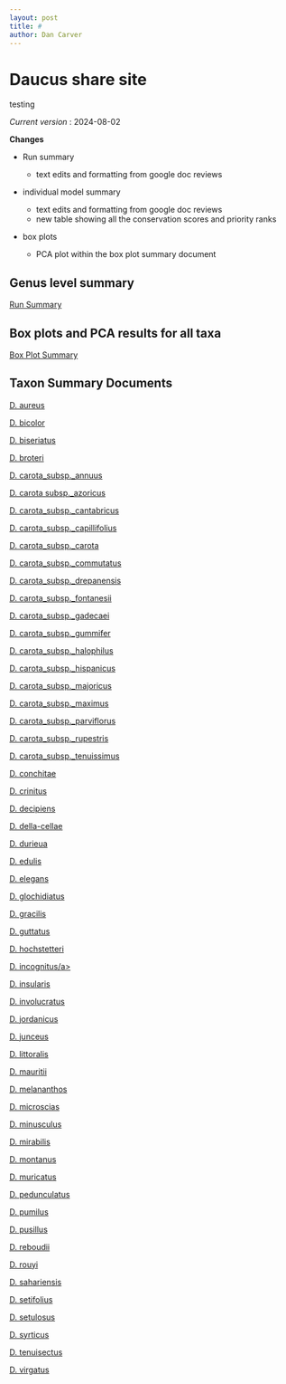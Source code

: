 ```yaml
---
layout: post
title: #
author: Dan Carver
---
```


# Daucus share site


testing

*Current version* : 2024-08-02

**Changes**

- Run summary 
  - text edits and formatting from google doc reviews 
  
- individual model summary 
  - text edits and formatting from google doc reviews 
  - new table showing all the conservation scores and priority ranks 
  
- box plots 
  - PCA plot within the box plot summary document 


## Genus level summary 


<a href="https://geospatialcentroid.github.io/Daucus/run20240603_Summary.html" target="_blank">Run Summary</a>


## Box plots and PCA results for all taxa

<a href="https://geospatialcentroid.github.io/Daucus/run20240603_boxPlotSummary.html" target="_blank">Box Plot Summary</a>



## Taxon Summary Documents

<a href="https://geospatialcentroid.github.io/Daucus/Daucus_aureus_Summary.html" target="_blank">D. aureus</a>

<a href="https://geospatialcentroid.github.io/Daucus/Daucus_bicolor_Summary.html" target="_blank">D. bicolor</a>

<a href="https://geospatialcentroid.github.io/Daucus/Daucus_biseriatus_Summary.html" target="_blank">D. biseriatus</a>

<a href="https://geospatialcentroid.github.io/Daucus/Daucus_broteri_Summary.html" target="_blank">D. broteri</a>

<a href="https://geospatialcentroid.github.io/Daucus/Daucus_carota_subsp._annuus_Summary.html" target="_blank">D. carota_subsp._annuus</a>

<a href="https://geospatialcentroid.github.io/Daucus/Daucus_carota_subsp._azoricus_Summary.html" target="_blank">D. carota  subsp._azoricus</a>

<a href="https://geospatialcentroid.github.io/Daucus/Daucus_carota_subsp._cantabricus_Summary.html" target="_blank">D. carota_subsp._cantabricus</a>

<a href="https://geospatialcentroid.github.io/Daucus/Daucus_carota_subsp._capillifolius_Summary.html" target="_blank">D. carota_subsp._capillifolius</a>

<a href="https://geospatialcentroid.github.io/Daucus/Daucus_carota_subsp._carota_Summary.html" target="_blank">D. carota_subsp._carota</a>

<a href="https://geospatialcentroid.github.io/Daucus/Daucus_carota_subsp._commutatus_Summary.html" target="_blank">D. carota_subsp._commutatus</a>

<a href="https://geospatialcentroid.github.io/Daucus/Daucus_carota_subsp._drepanensis_Summary.html" target="_blank">D. carota_subsp._drepanensis</a>

<a href="https://geospatialcentroid.github.io/Daucus/Daucus_carota_subsp._fontanesii_Summary.html" target="_blank">D. carota_subsp._fontanesii</a>

<a href="https://geospatialcentroid.github.io/Daucus/Daucus_carota_subsp._gadecaei_Summary.html" target="_blank">D. carota_subsp._gadecaei</a>

<a href="https://geospatialcentroid.github.io/Daucus/Daucus_carota_subsp._gummifer_Summary.html" target="_blank">D. carota_subsp._gummifer</a>

<a href="https://geospatialcentroid.github.io/Daucus/Daucus_carota_subsp._halophilus_Summary.html" target="_blank">D. carota_subsp._halophilus</a>

<a href="https://geospatialcentroid.github.io/Daucus/Daucus_carota_subsp._hispanicus_Summary.html" target="_blank">D. carota_subsp._hispanicus</a>

<a href="https://geospatialcentroid.github.io/Daucus/Daucus_carota_subsp._majoricus_Summary.html" target="_blank">D. carota_subsp._majoricus</a>

<a href="https://geospatialcentroid.github.io/Daucus/Daucus_carota_subsp._maximus_Summary.html" target="_blank">D. carota_subsp._maximus</a>

<a href="https://geospatialcentroid.github.io/Daucus/Daucus_carota_subsp._parviflorus_Summary.html" target="_blank">D. carota_subsp._parviflorus</a>

<a href="https://geospatialcentroid.github.io/Daucus/Daucus_carota_subsp._rupestris_Summary.html" target="_blank">D. carota_subsp._rupestris</a>

<a href="https://geospatialcentroid.github.io/Daucus/Daucus_carota_subsp._tenuissimus_Summary.html" target="_blank">D. carota_subsp._tenuissimus</a>

<a href="https://geospatialcentroid.github.io/Daucus/Daucus_conchitae_Summary.html" target="_blank">D. conchitae</a>

<a href="https://geospatialcentroid.github.io/Daucus/Daucus_crinitus_Summary.html" target="_blank">D. crinitus</a>

<a href="https://geospatialcentroid.github.io/Daucus/Daucus_decipiens_Summary.html" target="_blank">D. decipiens</a>

<a href="https://geospatialcentroid.github.io/Daucus/Daucus_della-cellae_Summary.html" target="_blank">D. della-cellae</a>

<a href="https://geospatialcentroid.github.io/Daucus/Daucus_durieua_Summary.html" target="_blank">D. durieua</a>

<a href="https://geospatialcentroid.github.io/Daucus/Daucus_edulis_Summary.html" target="_blank">D. edulis</a>

<a href="https://geospatialcentroid.github.io/Daucus/Daucus_elegans_Summary.html" target="_blank">D. elegans</a>

<a href="https://geospatialcentroid.github.io/Daucus/Daucus_glochidiatus_Summary.html" target="_blank">D. glochidiatus</a>

<a href="https://geospatialcentroid.github.io/Daucus/Daucus_gracilis_Summary.html" target="_blank">D. gracilis</a>

<a href="https://geospatialcentroid.github.io/Daucus/Daucus_guttatus_Summary.html" target="_blank">D. guttatus</a>

<a href="https://geospatialcentroid.github.io/Daucus/Daucus_hochstetteri_Summary.html" target="_blank">D. hochstetteri</a>

<a href="https://geospatialcentroid.github.io/Daucus/Daucus_incognitus_Summary.html" target="_blank">D. incognitus/a>

<a href="https://geospatialcentroid.github.io/Daucus/Daucus_insularis_Summary.html" target="_blank">D. insularis</a>

<a href="https://geospatialcentroid.github.io/Daucus/Daucus_involucratus_Summary.html" target="_blank">D. involucratus</a>

<a href="https://geospatialcentroid.github.io/Daucus/Daucus_jordanicus_Summary.html" target="_blank">D. jordanicus</a>

<a href="https://geospatialcentroid.github.io/Daucus/Daucus_junceus_Summary.html" target="_blank">D. junceus</a>

<a href="https://geospatialcentroid.github.io/Daucus/Daucus_littoralis_Summary.html" target="_blank">D. littoralis</a>

<a href="https://geospatialcentroid.github.io/Daucus/Daucus_mauritii_Summary.html" target="_blank">D. mauritii</a>

<a href="https://geospatialcentroid.github.io/Daucus/Daucus_melananthos_Summary.html" target="_blank">D. melananthos</a>

<a href="https://geospatialcentroid.github.io/Daucus/Daucus_microscias_Summary.html" target="_blank">D. microscias</a>

<a href="https://geospatialcentroid.github.io/Daucus/Daucus_minusculus_Summary.html" target="_blank">D. minusculus</a>

<a href="https://geospatialcentroid.github.io/Daucus/Daucus_mirabilis_Summary.html" target="_blank">D. mirabilis</a>

<a href="https://geospatialcentroid.github.io/Daucus/Daucus_montanus_Summary.html" target="_blank">D. montanus</a>

<a href="https://geospatialcentroid.github.io/Daucus/Daucus_muricatus_Summary.html" target="_blank">D. muricatus</a>

<a href="https://geospatialcentroid.github.io/Daucus/Daucus_pedunculatus_Summary.html" target="_blank">D. pedunculatus</a>

<a href="https://geospatialcentroid.github.io/Daucus/Daucus_pumilus_Summary.html" target="_blank">D. pumilus</a>

<a href="https://geospatialcentroid.github.io/Daucus/Daucus_pusillus_Summary.html" target="_blank">D. pusillus</a>

<a href="https://geospatialcentroid.github.io/Daucus/Daucus_reboudii_Summary.html" target="_blank">D. reboudii</a>

<a href="https://geospatialcentroid.github.io/Daucus/Daucus_rouyi_Summary.html" target="_blank">D. rouyi</a>

<a href="https://geospatialcentroid.github.io/Daucus/Daucus_sahariensis_Summary.html" target="_blank">D. sahariensis</a>

<a href="https://geospatialcentroid.github.io/Daucus/Daucus_setifolius_Summary.html" target="_blank">D. setifolius</a>

<a href="https://geospatialcentroid.github.io/Daucus/Daucus_setulosus_Summary.html" target="_blank">D. setulosus</a>

<a href="https://geospatialcentroid.github.io/Daucus/Daucus_syrticus_Summary.html" target="_blank">D. syrticus</a>

<a href="https://geospatialcentroid.github.io/Daucus/Daucus_tenuisectus_Summary.html" target="_blank">D. tenuisectus</a>

<a href="https://geospatialcentroid.github.io/Daucus/Daucus_virgatus_Summary.html" target="_blank">D. virgatus</a>
